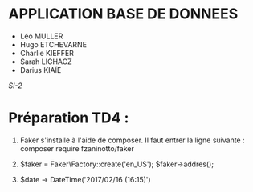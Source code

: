 # APPLICATION BASE DE DONNEES
* Léo MULLER
* Hugo ETCHEVARNE
* Charlie KIEFFER
* Sarah LICHACZ 
* Darius KIAÏE

_SI-2_

# Préparation TD4 :

1) Faker s'installe à l'aide de composer. 
  Il faut entrer la ligne suivante :
    composer require fzaninotto/faker
    
    
2) $faker = Faker\Factory::create('en_US');
   $faker->addres();
   
   
3) $date -> DateTime('2017/02/16 (16:15)')

